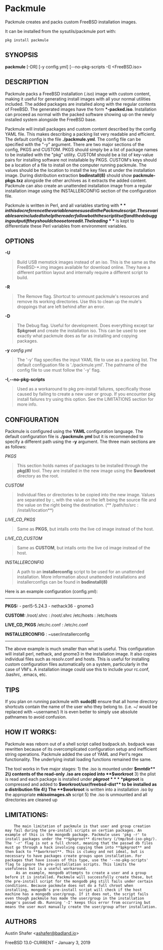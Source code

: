 
# Packmule

Packmule creates and packs custom FreeBSD installation images.

It can be installed from the sysutils/packmule port with:
```
pkg install packmule
```

## SYNOPSIS

**packmule**
\[-DR] \[-y config.yml] \[--no-pkg-scripts -I] &lt;FreeBSD.iso&gt;

## DESCRIPTION

Packmule packs a FreeBSD installation (.iso) image with custom content, making it useful for generating install images with all your normal utilities included. The added packages are installed along with the regular contents of FreeBSD. The generated images have the form **\*-packed.iso**. Installation can proceed as normal with the packed software showing up on the newly installed system alongside the FreeBSD base.

Packmule will install packages and custom content described by the config YAML file. This makes describing a packing list very readable and efficient. The default config is the file **./packmule.yml**. The config file can be specified with the "-y" argument. There are two major sections of the config, PKGS and CUSTOM. PKGS should simply be a list of package names to be installed with the "pkg" utility. CUSTOM should be a list of key-value pairs for installing software not installable by PKGS. CUSTOM's keys should be a location of a file to install on the computer running packmule. The values should be the location to install the key files at under the installation image. During distribution extraction **bsdinstall(8)** should show **packmule-pkgs.txz** alongside the other archives as it extracts the added content. Packmule can also create an unattended installation image from a regular installation image using the INSTALLERCONFIG section of the configuration file.

Packmule is written in Perl, and all variables starting with **$** in this doc reference the variable names used in the Packmule script. These variables are included to help the reader follow both the script itself and the debugging output if they should choose to read it. The leading **$** is kept to differentiate these Perl variables from environment variables.

## OPTIONS

**-U**

> Build USB memstick images instead of an iso. This is the same as the FreeBSD-\*.img images available for download online. They have a different partition layout and internally require a different script to build.

**-R**

> The Remove flag. Shortcut to unmount packmule's resources and remove its working directories. Use this to clean up the mule's droppings that are left behind after an error.

**-D**

> The Debug flag. Useful for development. Does everything except tar **$pkgroot** and create the installation iso. This can be used to see exactly what packmule does as far as installing and copying packages.

**-y** *config.yml*

> The '-y' flag specifies the input YAML file to use as a packing list. The default configuation file is './packmule.yml'. The pathname of the config file to use must follow the '-y' flag.

**-I,--no-pkg-scripts**

> Used as a workaround to pkg pre-install failures, specifically those caused by failing to create a new user or group. If you encounter pkg install failures try using this option. See the LIMITATIONS section for more info.

## CONFIGURATION

Packmule is configured using the **YAML** configuration language. The default configuration file is **./packmule.yml** but it is recommended to specify a different path using the **-y** argument. The three main sections are as follows:

*PKGS*

> This section holds names of packages to be installed through the **pkg(8)** tool. They are installed in the new image using the **$workroot** directory as the root.

*CUSTOM*

> Individual files or directories to be copied into the new image. Values are separated by **:**, with the value on the left being the source file and the value on the right being the destination. (** /path/to/src : /install/location**)

*LIVE\_CD\_PKGS*

> Same as **PKGS**, but intalls onto the live cd image instead of the host.

*LIVE\_CD\_CUSTOM*

> Same as **CUSTOM**, but intalls onto the live cd image instead of the host.

*INSTALLERCONFIG*

> A path to an **installerconfig** script to be used for an unattended installation. More information about unattended installations and installerconfigs can be found in **bsdinstall(8)**

Here is an example configuration (config.yml):
\_\_\_\_\_\_\_\_\_\_\_\_\_\_\_\_\_\_\_\_\_\_\_\_\_\_\_\_\_\_\_\_\_\_\_\_\_\_\_\_\_\_\_\_\_

**PKGS:**
 \- perl5-5.24.3
 \- nethack36
 \- gnome3

**CUSTOM:**
 /root/.shrc : /root/.shrc
 /etc/hosts : /etc/hosts

**LIVE\_CD\_PKGS**
 /etc/rc.conf : /etc/rc.conf

**INSTALLERCONFIG** : ~user/installerconfig
\_\_\_\_\_\_\_\_\_\_\_\_\_\_\_\_\_\_\_\_\_\_\_\_\_\_\_\_\_\_\_\_\_\_\_\_\_\_\_\_\_\_\_\_\_\_

The above example is much smaller than what is useful. This configuration will install perl, nethack, and gnome3 in the installation image. It also copies individual files such as resolv.conf and hosts. This is useful for installing custom configuration files automatically on a system, particularly in the case of VM's. A installation image could use this to include your rc.conf, .bashrc, .emacs, etc.

## TIPS

If you plan on running packmule with **sudo(8)** ensure that all home directory shortcuts contain the name of the user who they belong to. (i.e. ~/ would be replaced with ~username/) It is even better to simply use absolute pathnames to avoid confusion.

## HOW IT WORKS:

Packmule was reborn out of a shell script called bsdpack.sh. bsdpack was rewritten because of its overcomplicated configuration setup and inefficient string operations. Packmule added the use of YAML and Perl's regex functionality. The underlying install loading functions remained the same.

The tool works in five major stages:
    1\) the .iso is mounted under **$mntdir**
    2\) contents of the read-only .iso are copied into **$workroot**
    3\) the plist is read and each package is installed under **$pkgroot**
           **$pkgroot** is compressed and added to **$workroot/usr/freebsd-dist**
           to be installed as a distribution file
    4\) The **$workroot** is written into a installation .iso by the appropriate **mkisoimages.sh** script
    5\) the .iso is unmounted and all directories are cleaned up

## LIMITATIONS:

        The main limitation of packmule is that user and group creation may fail during the pre-install scripts on certian packages. An example of this is the mongodb package. Packmule uses 'pkg -r' to install packages under the **$pkgroot** directory (/tmp/bsd-iso-pkg/). The '-r' flag is not a full chroot, meaning that the passwd db files must go through a hack involving copying them into **$pkgroot** and then back to **$workroot**. This is clumsy and not ideal, but is necessary to have packages create groups upon installation. For packages that have issues of this type, use the '--no-pkg-scripts' flag to ignore the pre-installation scripts. This limits the usefulness but is a useful workaround.
         As an example, mongodb attempts to create a user and a group before it is installed. Packmule will successfully create these, but the pre-install script for the mongodb pkg still fails under certain conditions. Because packmule does not do a full chroot when installing, mongodb's pre-install script will check if the host machine has a mongodb user/group. If it does not, the script fails even though packmule has made the user/group in the installation image's passwd db. Running '-I' keeps this error from occurring but means the user must manually create the user/group after installation.

## AUTHORS

Austin Shafer
&lt;ashafer@badland.io&gt;

FreeBSD 13.0-CURRENT - January 3, 2019
